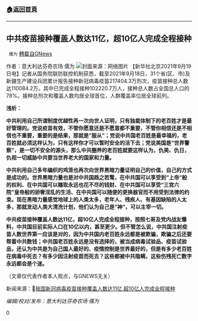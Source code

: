 ###  [:house:返回首頁](https://github.com/ourhimalayas/txt)
---


## 中共疫苗接种覆盖人数达11亿，超10亿人完成全程接种
` 儒为` [轉載自GNews](https://gnews.org/zh-hans/1545647/)

作者：意大利达芬奇农场 儒为
![](https://assets.gnews.org/wp-content/uploads/2021/09/疫苗.jpeg)封面来源：网络图片
【新华社北京2021年9月19日电】记者从国务院联防联控机制获悉，截至2021年9月18日，31个省(区、市)及新疆生产建设兵团累计报告接种新冠病毒疫苗217404.3万剂次，疫苗接种总人数达110084.2万，其中已完成全程接种102220.7万人，接种总人数占全国总人口的78%。接种总剂次和覆盖人数均居全球首位，人群覆盖率位居全球前列。

**浅析：**

**中共利用自己所谓制度优越性再一次向世人证明，只有独裁体制下的老百姓才是最好管理的。党说疫苗有效，不管你愿意还是不愿意都不重要，不管你相信还是不相信也不重要，重要的是结果，那就是“服从”；党说中共国老百姓是最幸福的，老百姓就必须这样认为，只有这样你才可以暂时安全的活下去；党说美国是“世界警察”，是一切不安全的源头，那么中共圈养的老百姓就要这样认为，仇美、仇日，仇视一切威胁中共要当世界老大的国家和力量。**

**中共利用自己多年编织的鸡笼也再次向世界黑暗力量证明自己的价值，自己的方式是成功的。世界黑暗力量也是对中共国趋之若鹜，在中共国可以享受到“上帝“般的权利、在中共国可以赚取永远也花不尽的钱财、在中共国可以享受“三宫六院”皇帝般的骄奢淫乱的生活、在中共国可以随便的更换器官而不用受到法律的约束。现在黑暗力量感觉地球上的人类太多，老年人、残疾人、有基因缺陷的人太多，那就发动人类大清洗计划，他们认为自己是“神”，可以主宰一切。**

**中共疫苗接种覆盖人数达11亿，超10亿人完成全程接种，按照七哥及党内战友爆料，中共国目前实际人口在10亿以内，甚至更少。但不管怎么说，中共国注射疫苗人数世界第一应该是对的，因为中共国内老百姓永远都是被欺骗，欺骗之后还要帮着中共数钱；中共国老百姓永远是没有选择的，被当成病毒试验品、疫苗试验品，还认为中共是为自己国人最好的、疫情控制是世界最好的，但是有多少老百姓在病毒中死去？有多少因注射疫苗而死去？这些都被中共隐瞒，这些伤残死亡数字永远都会是个迷。**

（文章仅代表作者本人观点，与GNEWS无关）

新闻来源：🔗[我国新冠病毒疫苗接种覆盖人数达11亿 超10亿人完成全程接种](http://www.chinanews.com/gn/2021/09-19/9569637.shtml)

*编辑/校对/发布：意大利达芬奇农场 儒为*

0
